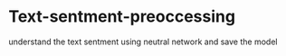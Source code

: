 # Text-sentment-preoccessing
understand the text sentment using neutral network and save the model 

